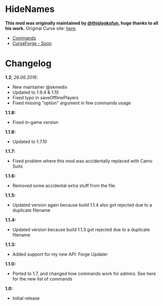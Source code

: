 HideNames
=========
**This mod was originally maintained by [@thislooksfun](https://github.com/thislooksfun), huge thanks to all his work.**
Original Curse site: [here](http://minecraft.curseforge.com/mc-mods/62786-hide-names).

* [Commands](https://github.com/skmedix/HideNames/wiki/Commands)
* [CurseForge - Soon](#)

Changelog
=========
**1.2**; *26.06.2016*:
* New maintainer @skmedix
* Updated to 1.9.4 & 1.10
* Fixed typo in saveOfflinePlayers
* Fixed missing "option" argument in few commands usage

**1.1.8:**
* Fixed in-game version

**1.1.8:**
* Updated to 1.7.10

**1.1.7:**
* Fixed problem where this mod was accidentally replaced with Camo Suits

**1.1.6:**
* Removed some accidental extra stuff from the file.

**1.1.5:**
* Updated version again because build 1.1.4 also got rejected due to a duplicate filename

**1.1.4:**
* Updated version because build 1.1.3 got rejected due to a duplicate filename

**1.1.3:**
* Added support for my new API: Forge Updater

**1.1.0:**
* Ported to 1.7, and changed how commands work for admins. See here for the new list of commands

**1.0:**
* Initial release
